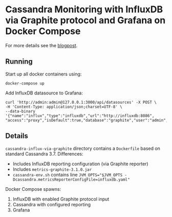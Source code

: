 # Cassandra Monitoring with InfluxDB via Graphite protocol and Grafana on Docker Compose

For more details see the [blogpost](https://softwaremill.com/cassandra-monitoring-part-2/).

## Running

Start up all docker containers using:
```
docker-compose up
```

Add InfluxDB datasource to Grafana:
```
curl 'http://admin:admin@127.0.0.1:3000/api/datasources' -X POST \
-H 'Content-Type: application/json;charset=UTF-8' \
--data-binary '{"name":"influx","type":"influxdb","url":"http://influxdb:8086",
"access":"proxy","isDefault":true,"database":"graphite","user":"admin","password":"admin"}'
```

## Details

`cassandra-influx-via-graphite` directory contains a `Dockerfile` based on standard Cassandra 3.7. Differences:
* Includes
 InfluxDB reporting configuration (via Graphite reporter)
* Includes `metrics-graphite-3.1.0.jar`
* `cassandra-env.sh` contains line `JVM_OPTS="$JVM_OPTS -Dcassandra.metricsReporterConfigFile=influxdb.yaml"`

Docker Compose spawns:

1. InfluxDB with enabled Graphite protocol input
2. Cassandra with configured reporting
3. Grafana
